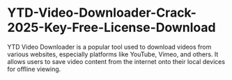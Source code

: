 # YTD-Video-Downloader-Crack-2025-Key-Free-License-Download
YTD Video Downloader is a popular tool used to download videos from various websites, especially platforms like YouTube, Vimeo, and others. It allows users to save video content from the internet onto their local devices for offline viewing.
